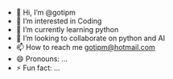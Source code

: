 - 👋 Hi, I’m @gotipm
- 👀 I’m interested in Coding
- 🌱 I’m currently learning python
- 💞️ I’m looking to collaborate on python and AI
- 📫 How to reach me gotipm@hotmail.com
- 😄 Pronouns: ...
- ⚡ Fun fact: ...

<!---
gotipm/gotipm is a ✨ special ✨ repository because its `README.md` (this file) appears on your GitHub profile.
You can click the Preview link to take a look at your changes.
--->
